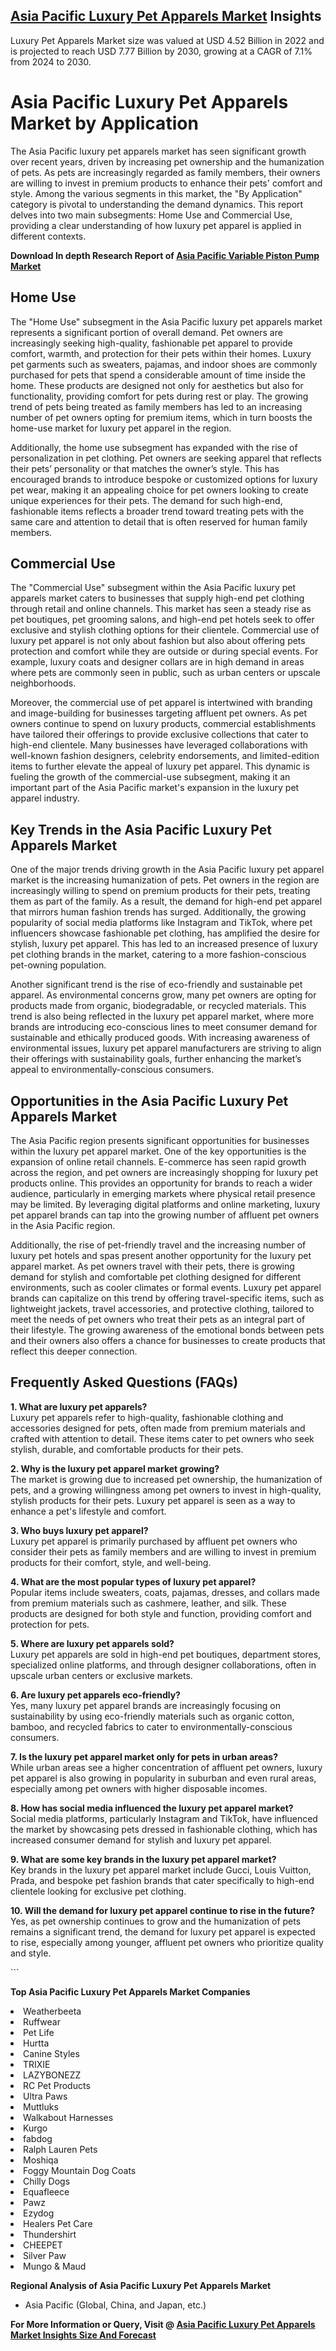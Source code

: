 <h2><a href="https://www.verifiedmarketreports.com/download-sample/?rid=443106&amp;utm_source=Github-Feb&amp;utm_medium=219" target="_blank">Asia Pacific Luxury Pet Apparels Market</a> Insights</h2><p>Luxury Pet Apparels Market size was valued at USD 4.52 Billion in 2022 and is projected to reach USD 7.77 Billion by 2030, growing at a CAGR of 7.1% from 2024 to 2030.</p><p><h1>Asia Pacific Luxury Pet Apparels Market by Application</h1> <p>The Asia Pacific luxury pet apparels market has seen significant growth over recent years, driven by increasing pet ownership and the humanization of pets. As pets are increasingly regarded as family members, their owners are willing to invest in premium products to enhance their pets' comfort and style. Among the various segments in this market, the "By Application" category is pivotal to understanding the demand dynamics. This report delves into two main subsegments: Home Use and Commercial Use, providing a clear understanding of how luxury pet apparel is applied in different contexts.</p> <p><strong><p><strong>Download In depth Research Report of <a href="https://www.verifiedmarketreports.com/download-sample/?rid=236118&amp;utm_source=Pulse-Dec&amp;utm_medium=219" target="_blank">Asia Pacific Variable Piston Pump Market</a></strong></p></strong></p> <h2>Home Use</h2> <p>The "Home Use" subsegment in the Asia Pacific luxury pet apparels market represents a significant portion of overall demand. Pet owners are increasingly seeking high-quality, fashionable pet apparel to provide comfort, warmth, and protection for their pets within their homes. Luxury pet garments such as sweaters, pajamas, and indoor shoes are commonly purchased for pets that spend a considerable amount of time inside the home. These products are designed not only for aesthetics but also for functionality, providing comfort for pets during rest or play. The growing trend of pets being treated as family members has led to an increasing number of pet owners opting for premium items, which in turn boosts the home-use market for luxury pet apparel in the region.</p> <p>Additionally, the home use subsegment has expanded with the rise of personalization in pet clothing. Pet owners are seeking apparel that reflects their pets’ personality or that matches the owner’s style. This has encouraged brands to introduce bespoke or customized options for luxury pet wear, making it an appealing choice for pet owners looking to create unique experiences for their pets. The demand for such high-end, fashionable items reflects a broader trend toward treating pets with the same care and attention to detail that is often reserved for human family members.</p> <h2>Commercial Use</h2> <p>The "Commercial Use" subsegment within the Asia Pacific luxury pet apparels market caters to businesses that supply high-end pet clothing through retail and online channels. This market has seen a steady rise as pet boutiques, pet grooming salons, and high-end pet hotels seek to offer exclusive and stylish clothing options for their clientele. Commercial use of luxury pet apparel is not only about fashion but also about offering pets protection and comfort while they are outside or during special events. For example, luxury coats and designer collars are in high demand in areas where pets are commonly seen in public, such as urban centers or upscale neighborhoods.</p> <p>Moreover, the commercial use of pet apparel is intertwined with branding and image-building for businesses targeting affluent pet owners. As pet owners continue to spend on luxury products, commercial establishments have tailored their offerings to provide exclusive collections that cater to high-end clientele. Many businesses have leveraged collaborations with well-known fashion designers, celebrity endorsements, and limited-edition items to further elevate the appeal of luxury pet apparel. This dynamic is fueling the growth of the commercial-use subsegment, making it an important part of the Asia Pacific market's expansion in the luxury pet apparel industry.</p> <h2>Key Trends in the Asia Pacific Luxury Pet Apparels Market</h2> <p>One of the major trends driving growth in the Asia Pacific luxury pet apparel market is the increasing humanization of pets. Pet owners in the region are increasingly willing to spend on premium products for their pets, treating them as part of the family. As a result, the demand for high-end pet apparel that mirrors human fashion trends has surged. Additionally, the growing popularity of social media platforms like Instagram and TikTok, where pet influencers showcase fashionable pet clothing, has amplified the desire for stylish, luxury pet apparel. This has led to an increased presence of luxury pet clothing brands in the market, catering to a more fashion-conscious pet-owning population.</p> <p>Another significant trend is the rise of eco-friendly and sustainable pet apparel. As environmental concerns grow, many pet owners are opting for products made from organic, biodegradable, or recycled materials. This trend is also being reflected in the luxury pet apparel market, where more brands are introducing eco-conscious lines to meet consumer demand for sustainable and ethically produced goods. With increasing awareness of environmental issues, luxury pet apparel manufacturers are striving to align their offerings with sustainability goals, further enhancing the market’s appeal to environmentally-conscious consumers.</p> <h2>Opportunities in the Asia Pacific Luxury Pet Apparels Market</h2> <p>The Asia Pacific region presents significant opportunities for businesses within the luxury pet apparel market. One of the key opportunities is the expansion of online retail channels. E-commerce has seen rapid growth across the region, and pet owners are increasingly shopping for luxury pet products online. This provides an opportunity for brands to reach a wider audience, particularly in emerging markets where physical retail presence may be limited. By leveraging digital platforms and online marketing, luxury pet apparel brands can tap into the growing number of affluent pet owners in the Asia Pacific region.</p> <p>Additionally, the rise of pet-friendly travel and the increasing number of luxury pet hotels and spas present another opportunity for the luxury pet apparel market. As pet owners travel with their pets, there is growing demand for stylish and comfortable pet clothing designed for different environments, such as cooler climates or formal events. Luxury pet apparel brands can capitalize on this trend by offering travel-specific items, such as lightweight jackets, travel accessories, and protective clothing, tailored to meet the needs of pet owners who treat their pets as an integral part of their lifestyle. The growing awareness of the emotional bonds between pets and their owners also offers a chance for businesses to create products that reflect this deeper connection.</p> <h2>Frequently Asked Questions (FAQs)</h2> <p><strong>1. What are luxury pet apparels?</strong><br>Luxury pet apparels refer to high-quality, fashionable clothing and accessories designed for pets, often made from premium materials and crafted with attention to detail. These items cater to pet owners who seek stylish, durable, and comfortable products for their pets.</p> <p><strong>2. Why is the luxury pet apparel market growing?</strong><br>The market is growing due to increased pet ownership, the humanization of pets, and a growing willingness among pet owners to invest in high-quality, stylish products for their pets. Luxury pet apparel is seen as a way to enhance a pet's lifestyle and comfort.</p> <p><strong>3. Who buys luxury pet apparel?</strong><br>Luxury pet apparel is primarily purchased by affluent pet owners who consider their pets as family members and are willing to invest in premium products for their comfort, style, and well-being.</p> <p><strong>4. What are the most popular types of luxury pet apparel?</strong><br>Popular items include sweaters, coats, pajamas, dresses, and collars made from premium materials such as cashmere, leather, and silk. These products are designed for both style and function, providing comfort and protection for pets.</p> <p><strong>5. Where are luxury pet apparels sold?</strong><br>Luxury pet apparels are sold in high-end pet boutiques, department stores, specialized online platforms, and through designer collaborations, often in upscale urban centers or exclusive markets.</p> <p><strong>6. Are luxury pet apparels eco-friendly?</strong><br>Yes, many luxury pet apparel brands are increasingly focusing on sustainability by using eco-friendly materials such as organic cotton, bamboo, and recycled fabrics to cater to environmentally-conscious consumers.</p> <p><strong>7. Is the luxury pet apparel market only for pets in urban areas?</strong><br>While urban areas see a higher concentration of affluent pet owners, luxury pet apparel is also growing in popularity in suburban and even rural areas, especially among pet owners with higher disposable incomes.</p> <p><strong>8. How has social media influenced the luxury pet apparel market?</strong><br>Social media platforms, particularly Instagram and TikTok, have influenced the market by showcasing pets dressed in fashionable clothing, which has increased consumer demand for stylish and luxury pet apparel.</p> <p><strong>9. What are some key brands in the luxury pet apparel market?</strong><br>Key brands in the luxury pet apparel market include Gucci, Louis Vuitton, Prada, and bespoke pet fashion brands that cater specifically to high-end clientele looking for exclusive pet clothing.</p> <p><strong>10. Will the demand for luxury pet apparel continue to rise in the future?</strong><br>Yes, as pet ownership continues to grow and the humanization of pets remains a significant trend, the demand for luxury pet apparel is expected to rise, especially among younger, affluent pet owners who prioritize quality and style.</p> ```</p><p><strong>Top Asia Pacific Luxury Pet Apparels Market Companies</strong></p><div data-test-id=""><p><li>Weatherbeeta</li><li> Ruffwear</li><li> Pet Life</li><li> Hurtta</li><li> Canine Styles</li><li> TRIXIE</li><li> LAZYBONEZZ</li><li> RC Pet Products</li><li> Ultra Paws</li><li> Muttluks</li><li> Walkabout Harnesses</li><li> Kurgo</li><li> fabdog</li><li> Ralph Lauren Pets</li><li> Moshiqa</li><li> Foggy Mountain Dog Coats</li><li> Chilly Dogs</li><li> Equafleece</li><li> Pawz</li><li> Ezydog</li><li> Healers Pet Care</li><li> Thundershirt</li><li> CHEEPET</li><li> Silver Paw</li><li> Mungo & Maud</li></p><div><strong>Regional Analysis of&nbsp;Asia Pacific Luxury Pet Apparels Market</strong></div><ul><li dir="ltr"><p dir="ltr">Asia Pacific (Global, China, and Japan, etc.)</p></li></ul><p><strong>For More Information or Query, Visit @&nbsp;</strong><strong><a href="https://www.verifiedmarketreports.com/product/luxury-pet-apparels-market/?utm_source=Github-Feb&amp;utm_medium=219" target="_blank">Asia Pacific Luxury Pet Apparels Market Insights Size And Forecast</a></strong></p></div><h2>&nbsp;</h2><div data-test-id="">&nbsp;</div>
